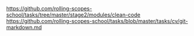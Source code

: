 https://github.com/rolling-scopes-school/tasks/tree/master/stage2/modules/clean-code
https://github.com/rolling-scopes-school/tasks/blob/master/tasks/cv/git-markdown.md